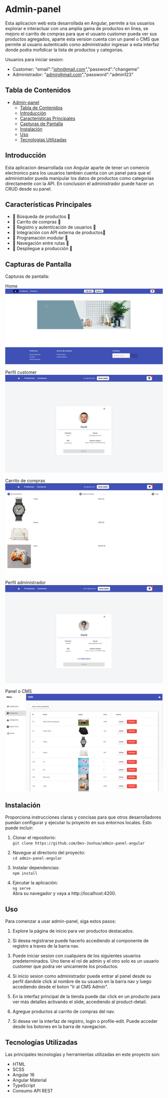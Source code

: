 # Admin-panel

<!-- - La aplicación esta desplegada en Netlify: [Link](URL) -->

Esta aplicacion web esta desarrollada en Angular, permite a los usuarios explorar e interactuar con una amplia gama de productos en línea, se mejoro el carrito de compras para que el usuario customer pueda ver sus productos agregados, aparte esta version cuenta con un panel o CMS que permite al usuario autenticado como administrador ingresar a esta interfaz donde podra mofidicar la lista de productos y categorias.

Usuarios para iniciar sesion:

- Customer: "email":"john@mail.com","password":"changeme"
- Administrador: "admin@mail.com","password":"admin123"

## Tabla de Contenidos

- [Admin-panel](#admin-panel)
  - [Tabla de Contenidos](#tabla-de-contenidos)
  - [Introducción](#introducción)
  - [Características Principales](#características-principales)
  - [Capturas de Pantalla](#capturas-de-pantalla)
  - [Instalación](#instalación)
  - [Uso](#uso)
  - [Tecnologías Utilizadas](#tecnologías-utilizadas)

## Introducción

Esta aplicacion desarrollada con Angular aparte de tener un comercio electronico para los usuarios tambien cuenta con un panel para que el administrador pueda manipular los datos de productos como categorias directamente con la API. En conclusion el administrador puede hacer un CRUD desde su panel.

## Características Principales

- 🚧 Búsqueda de productos 🚧
- 🚧 Carrito de compras 🚧
- 🚧 Registro y autenticación de usuarios 🚧
- 🚧 Integración con API externa de productos🚧
- 🚧 Programación modular 🚧
- 🚧 Navegación entre rutas 🚧
- 🚧 Despliegue a producción 🚧

## Capturas de Pantalla

Capturas de pantalla:

Home<br>
![Home](src/assets/images/aplicacion/home.png)

Perfil customer<br>
![Perfil customer](src/assets/images/aplicacion/profile-customer.png)

Carrito de compras<br>
![Carrito de compras](src/assets/images/aplicacion/cart-products.png)

Perfil administrador<br>
![Perfil administrador](src/assets/images/aplicacion/profile-admin.png)

Panel o CMS<br>
![Panel o CMS](src/assets/images/aplicacion/admin-panel.png)

## Instalación

Proporciona instrucciones claras y concisas para que otros desarrolladores puedan configurar y ejecutar tu proyecto en sus entornos locales. Esto puede incluir:

1. Clonar el repositorio:  
   `git clone https://github.com/Dev-Joshua/admin-panel-angular`

2. Navegue al directorio del proyecto:  
   `cd admin-panel-angular`

3. Instalar dependencias:  
   `npm install`

4. Ejecutar la aplicación:  
   `ng serve`  
   Abra su navegador y vaya a http://localhost:4200.

## Uso

Para comenzar a usar admin-panel, siga estos pasos:

1. Explore la página de inicio para ver productos destacados.

2. Si desea registrarse puede hacerlo accediendo al componente de registro a traves de la barra nav.
3. Puede iniciar sesion con cualquiera de los siguientes usuarios predeterminados. Uno tiene el rol de admin y el otro solo es un usuario customer que podra ver unicamente los productos.
4. Si inicio sesion como administrador puede entrar al panel desde su perfil dandole click al nombre de su usuario en la barra nav y luego accediendo desde el boton "Ir al CMS Admin".

5. En la interfaz principal de la tienda puede dar click en un producto para ver más detalles activando el slide, accediendo al product-detail.

6. Agregue productos al carrito de compras del nav.

7. Si desea ver la interfaz de registro, login o profile-edit. Puede acceder desde los botones en la barra de navegacion.

## Tecnologías Utilizadas

Las principales tecnologías y herramientas utilizadas en este proyecto son:

- HTML
- SCSS
- Angular 16
- Angular Material
- TypeScript
- Consumo API REST
